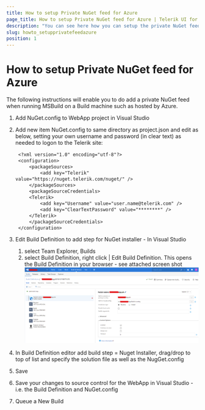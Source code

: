 ```yaml
---
title: How to setup Private NuGet feed for Azure
page_title: How to setup Private NuGet feed for Azure | Telerik UI for ASP.NET Core
description: "You can see here how you can setup the private NuGet feed in Azure to publish an ASP.NET Core application referencing Telerik UI for ASP.NET Core assembly."
slug: howto_setupprivatefeedazure
position: 1
---
```


# How to setup Private NuGet feed for Azure

The following instructions will enable you to do add a private NuGet feed when running MSBuild on a Build machine such as hosted by Azure.

1. Add NuGet.config to WebApp project in Visual Studio

2. Add new item NuGet.config to same directory as project.json and edit as below, setting your own username and password (in clear text) as needed to logon to the Telerik site:


        <?xml version="1.0" encoding="utf-8"?>
        <configuration>
            <packageSources>
                <add key="Telerik" value="https://nuget.telerik.com/nuget/" />
            </packageSources>
            <packageSourceCredentials>
            <Telerik>
                <add key="Username" value="user.name@telerik.com" />
                <add key="ClearTextPassword" value="********" />
            </Telerik>
            </packageSourceCredentials>
        </configuration>


3. Edit Build Definition to add step for NuGet installer - In Visual Studio 
   1. select Team Explorer, Builds
   1. select Build Definition, right click | Edit Build Definition. This opens the Build Definition in your browser - see attached screen shot ![image](images/azure-nuget-feed.png)

4. In Build Definition editor add build step = Nuget Installer, drag/drop to top of list and specify the solution file as well as the NugGet.config

5. Save

6. Save your changes to source control for the WebApp in Visual Studio - i.e. the Build Definition and NuGet.config

7. Queue a New Build